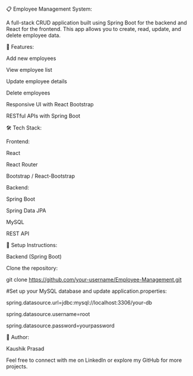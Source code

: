 📋 Employee Management System:

A full-stack CRUD application built using Spring Boot for the backend and React for the frontend. This app allows you to create, read, update, and delete employee data.


🚀 Features:

Add new employees

View employee list

Update employee details

Delete employees

Responsive UI with React Bootstrap

RESTful APIs with Spring Boot


🛠️ Tech Stack:

Frontend:

React

React Router

Bootstrap / React-Bootstrap



Backend:

Spring Boot

Spring Data JPA

MySQL

REST API




🔧 Setup Instructions:

Backend (Spring Boot)

Clone the repository:

git clone https://github.com/your-username/Employee-Management.git



#Set up your MySQL database and update application.properties:

spring.datasource.url=jdbc:mysql://localhost:3306/your-db

spring.datasource.username=root

spring.datasource.password=yourpassword



🙌 Author:

Kaushik Prasad

Feel free to connect with me on LinkedIn or explore my GitHub for more projects.

